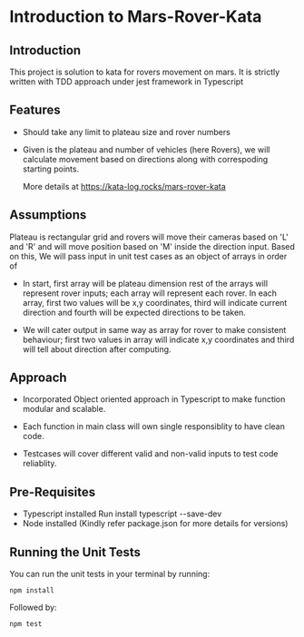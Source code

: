 # Introduction to Mars-Rover-Kata

## Introduction

This project is solution to kata for rovers movement on mars.
It is strictly written with TDD approach under jest framework in Typescript

## Features

* Should take any limit to plateau size and rover numbers

* Given is the plateau and number of vehicles (here Rovers), we will calculate movement based on directions along with correspoding starting points.
  
  More details at https://kata-log.rocks/mars-rover-kata

## Assumptions

Plateau is rectangular grid and rovers will move their cameras based on 'L' and 'R' and will move position based on 'M' inside the direction input.
Based on this, We will pass input in unit test cases as an object of arrays in order of 
   * In start, first array will be plateau dimension
     rest of the arrays will represent rover inputs; each array will represent each rover.
     In each array, first two values will be x,y coordinates, third will indicate current direction and fourth will be expected directions to be taken.

   * We will cater output in same way as array for rover to make consistent behaviour; 
      first two values in array will indicate x,y coordinates and third will tell about direction after computing.

## Approach

* Incorporated Object oriented approach in Typescript to make function modular and scalable.

* Each function in main class will own single responsiblity to have clean code.

* Testcases will cover different valid and non-valid inputs to test code reliablity.      


## Pre-Requisites

* Typescript installed
   Run install typescript --save-dev
* Node installed 
(Kindly refer package.json for more details for versions)



## Running the Unit Tests

You can run the unit tests in your terminal by running:

`npm install` 
 
 Followed by: 
 
 `npm test`

